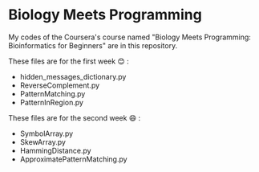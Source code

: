 # Biology Meets Programming 

My codes of the Coursera's course named "Biology Meets Programming: Bioinformatics for Beginners"  are in this repository. 

These files are for the first week :blush: :
- hidden_messages_dictionary.py
- ReverseComplement.py 
- PatternMatching.py
- PatternInRegion.py

These files are for the second week :smile: :
- SymbolArray.py
- SkewArray.py
- HammingDistance.py
- ApproximatePatternMatching.py

